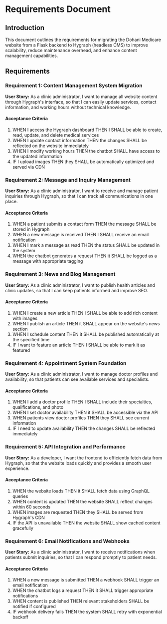 # Requirements Document

## Introduction

This document outlines the requirements for migrating the Dohani Medicare website from a Flask backend to Hygraph (headless CMS) to improve scalability, reduce maintenance overhead, and enhance content management capabilities.

## Requirements

### Requirement 1: Content Management System Migration

**User Story:** As a clinic administrator, I want to manage all website content through Hygraph's interface, so that I can easily update services, contact information, and working hours without technical knowledge.

#### Acceptance Criteria

1. WHEN I access the Hygraph dashboard THEN I SHALL be able to create, read, update, and delete medical services
2. WHEN I update contact information THEN the changes SHALL be reflected on the website immediately
3. WHEN I modify working hours THEN the chatbot SHALL have access to the updated information
4. IF I upload images THEN they SHALL be automatically optimized and served via CDN

### Requirement 2: Message and Inquiry Management

**User Story:** As a clinic administrator, I want to receive and manage patient inquiries through Hygraph, so that I can track all communications in one place.

#### Acceptance Criteria

1. WHEN a patient submits a contact form THEN the message SHALL be stored in Hygraph
2. WHEN a new message is received THEN I SHALL receive an email notification
3. WHEN I mark a message as read THEN the status SHALL be updated in the system
4. WHEN the chatbot generates a request THEN it SHALL be logged as a message with appropriate tagging

### Requirement 3: News and Blog Management

**User Story:** As a clinic administrator, I want to publish health articles and clinic updates, so that I can keep patients informed and improve SEO.

#### Acceptance Criteria

1. WHEN I create a new article THEN I SHALL be able to add rich content with images
2. WHEN I publish an article THEN it SHALL appear on the website's news section
3. WHEN I schedule content THEN it SHALL be published automatically at the specified time
4. IF I want to feature an article THEN I SHALL be able to mark it as featured

### Requirement 4: Appointment System Foundation

**User Story:** As a clinic administrator, I want to manage doctor profiles and availability, so that patients can see available services and specialists.

#### Acceptance Criteria

1. WHEN I add a doctor profile THEN I SHALL include their specialties, qualifications, and photo
2. WHEN I set doctor availability THEN it SHALL be accessible via the API
3. WHEN patients view doctor profiles THEN they SHALL see current information
4. IF I need to update availability THEN the changes SHALL be reflected immediately

### Requirement 5: API Integration and Performance

**User Story:** As a developer, I want the frontend to efficiently fetch data from Hygraph, so that the website loads quickly and provides a smooth user experience.

#### Acceptance Criteria

1. WHEN the website loads THEN it SHALL fetch data using GraphQL queries
2. WHEN content is updated THEN the website SHALL reflect changes within 60 seconds
3. WHEN images are requested THEN they SHALL be served from Hygraph's CDN
4. IF the API is unavailable THEN the website SHALL show cached content gracefully

### Requirement 6: Email Notifications and Webhooks

**User Story:** As a clinic administrator, I want to receive notifications when patients submit inquiries, so that I can respond promptly to patient needs.

#### Acceptance Criteria

1. WHEN a new message is submitted THEN a webhook SHALL trigger an email notification
2. WHEN the chatbot logs a request THEN it SHALL trigger appropriate notifications
3. WHEN content is published THEN relevant stakeholders SHALL be notified if configured
4. IF webhook delivery fails THEN the system SHALL retry with exponential backoff